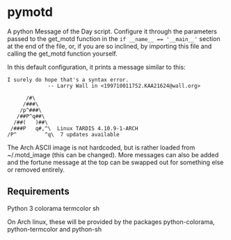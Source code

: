 # pymotd

A python Message of the Day script. Configure it through the parameters passed
to the get_motd function in the `if __name__ == '__main__'` section at the end of
the file, or, if you are so inclined, by importing this file and calling the
get_motd function yourself. 

In this default configuration, it prints a message similar to this:

```
I surely do hope that's a syntax error.
             -- Larry Wall in <199710011752.KAA21624@wall.org>

      /#\
     /###\
    /p^###\
   /##P^q##\
  /##(   )##\
 /###P   q#,^\  Linux TARDIS 4.10.9-1-ARCH 
/P^         ^q\  7 updates available 
```

The Arch ASCII image is not hardcoded, but is rather loaded from ~/.motd_image
(this can be changed). More messages can also be added and the fortune message
at the top can be swapped out for something else or removed entirely. 

## Requirements

Python 3
colorama
termcolor
sh

On Arch linux, these will be provided by the packages python-colorama, python-termcolor and
python-sh




